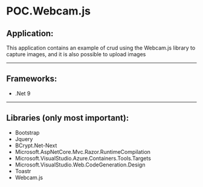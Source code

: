 # POC.Webcam.js

## Application:

This application contains an example of crud using the Webcam.js library to capture images, and it is also possible to upload images

---

## Frameworks:

- .Net 9

---

## Libraries (only most important):

- Bootstrap
- Jquery
- BCrypt.Net-Next
- Microsoft.AspNetCore.Mvc.Razor.RuntimeCompilation
- Microsoft.VisualStudio.Azure.Containers.Tools.Targets
- Microsoft.VisualStudio.Web.CodeGeneration.Design
- Toastr
- Webcam.js